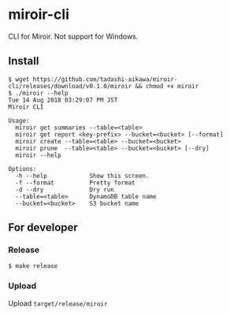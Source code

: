 miroir-cli
==========

CLI for Miroir.
Not support for Windows.


Install
-------

```
$ wget https://github.com/tadashi-aikawa/miroir-cli/releases/download/v0.1.0/miroir && chmod +x miroir
$ ./miroir --help                                                                                                                                   Tue 14 Aug 2018 03:29:07 PM JST
Miroir CLI

Usage:
  miroir get summaries --table=<table>
  miroir get report <key-prefix> --bucket=<bucket> [--format]
  miroir create --table=<table> --bucket=<bucket>
  miroir prune  --table=<table> --bucket=<bucket> [--dry]
  miroir --help

Options:
  -h --help            Show this screen.
  -f --format          Pretty format
  -d --dry             Dry run
  --table=<table>      DynamoDB table name
  --bucket=<bucket>    S3 bucket name
```


For developer
-------------

### Release

```
$ make release
```

### Upload

Upload `target/release/miroir`

